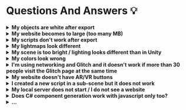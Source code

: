 # Questions And Answers 💡

<details>
<summary><b>My objects are white after export</b></summary>
  
This usually happens when you're using custom shaders or materials and their properties don't cleanly translate to known property names for glTF export.  
You can either make sure you're using glTF-compatible materials and shaders, or mark shaders as "custom" to export them directly.  
- Read more about recommended glTF workflows: <link>
- Read more about custom shaders: <link>
</details>

<details>
<summary><b>My website becomes to large (too many MB)</b></summary>
  
This can have many reasons, but a few common ones are:
- too many textures or textures are too large
- meshes have too many vertices
- meshes have vertex attributes you don't actually need (e.g. have normals and tangents but you're not using them)
- objects are disabled and not ignored – disabled objects get exported as well in case you want to turn them on at runtime! Set their Tag to `EditorOnly` to completely ignore them for export.
</details>

<details>
<summary><b>My scripts don't work after export</b></summary>
  
- Your existing C# code will *not* export as-is, you have to write matching typescript / javascript for it.  
- Needle uses typescript / javascript for components and generates C# stubs for them.  
- Components that already have matching JS will show that in the Inspector.  
</details>

<details>
<summary><b>My lightmaps look different</b></summary>

Ensure you're following best practices for lightmaps: <link>
</details>

<details>
<summary><b>My scene is too bright / lighting looks different than in Unity</b></summary>
Currently we face the following limitations:
  - Lights set to mixed (with lightmapping) do affect objects twice in threejs since there is currently no way to exclude lightmapped objects from lighting
</details>

<details>
<summary><b>My colors look wrong</b></summary>
  
Ensure your project is set to Linear colorspace.
</details>

<details>
<summary><b>I'm using networking and Glitch and it doesn't work if more than 30 people visit the Glitch page at the same time</b></summary>
  
- Deploying on Glitch is a fast way to prototype and might even work for some small productions. The little server there doesn't have the power and bandwidth to host many people in a persistent session.  
- We're working on other networking ideas, but in the meantime you cab host the website somewhere else (with node.js support) or simply remix it to distribute load among multiple servers.
</details>

<details>
<summary><b>My website doesn't have AR/VR buttons</b></summary>
  
- Make sure to add the `WebXR` component somewhere inside your root `GltfObject`.
- Optionally add a `AR Session Root` on your root `GltfObject` to specify scale and orientation for WebXR.
</details>

<details>
<summary><b>I created a new script in a sub-scene but it does not work</b></summary>
  When creating new scripts in npmdefs in sub-scenes (that is a scene that is exported as a reference from a script in your root export scene) you currently have to re-export the root scene again. This is because the code-gen that is responsible for registering new scripts currently only runs for scenes with a ``ExportInfo`` component. This will be fixed in the future.
</details>

<details>
  <summary><b>My local server does not start / I do not see a website</b></summary>
  
The most likely reason is an incorrect installation. 
Check the console and the `ExportInfo` component for errors or warnings.  

If these warnings/errors didn't help, try the following steps in order. Give them some time to complete. Stop once your problem has been resolved. Check the console for warnings and errors.  
  
- Make sure you follow the [Prerequisites](./getting_started.md#prerequisites-).
- Install your project by selecting your `ExportInfo` component and clicking `Install` 
- Run a clean installation by selecting your `ExportInfo` component, holding Alt and clicking `Clean Install`
- Try opening your web project directory in a command line tool and follow these steps:
  - run ``npm install`` and then ``npm run dev-host``
  - Make sure both the local runtime package (``node_modules/@needle-tools/engine``) as well as three.js (``node_modules/three``) did install. 
  - You may run ``npm install`` in both of these directories as well.

</details>


<details>
  <summary><b>Does C# component generation work with javascript only too?</b></summary>
  While generating C# components does technically run with vanilla javascript too we don't recommend it and fully support it since it is more guesswork or simply impossible for the generator to know which C# type to create for your javascript class. Below you find a minimal example on how to generate a Unity Component from javascript if you really want to tho.    
  
```js
class MyScript extends Behaviour
{
    //@type float
    myField = 5;
}
```
</details>


<details>
  <summary><b>...</b></summary>

</details>

